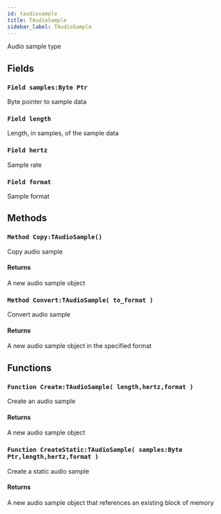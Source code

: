 ```yaml
---
id: taudiosample
title: TAudioSample
sidebar_label: TAudioSample
---
```


Audio sample type


## Fields

### `Field samples:Byte Ptr`

Byte pointer to sample data


### `Field length`

Length, in samples, of the sample data


### `Field hertz`

Sample rate


### `Field format`

Sample format


## Methods

### `Method Copy:TAudioSample()`

Copy audio sample

#### Returns
A new audio sample object



### `Method Convert:TAudioSample( to_format )`

Convert audio sample

#### Returns
A new audio sample object in the specified format



## Functions

### `Function Create:TAudioSample( length,hertz,format )`

Create an audio sample

#### Returns
A new audio sample object



### `Function CreateStatic:TAudioSample( samples:Byte Ptr,length,hertz,format )`

Create a static audio sample

#### Returns
A new audio sample object that references an existing block of memory




